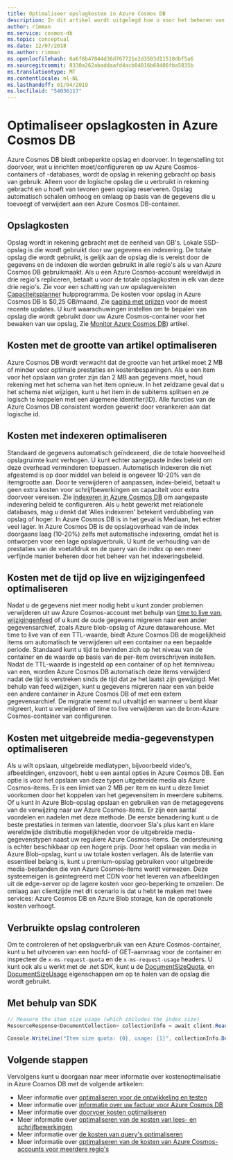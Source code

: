 ```yaml
---
title: Optimaliseer opslagkosten in Azure Cosmos DB
description: In dit artikel wordt uitgelegd hoe u voor het beheren van kosten voor opslag voor de gegevens die zijn opgeslagen in Azure Cosmos DB
author: rimman
ms.service: cosmos-db
ms.topic: conceptual
ms.date: 12/07/2018
ms.author: rimman
ms.openlocfilehash: 6a6f8b47044d36d767721e2d3503d11518dbf5a6
ms.sourcegitcommit: 8330a262abaddaafd4acb04016b68486fba5835b
ms.translationtype: MT
ms.contentlocale: nl-NL
ms.lasthandoff: 01/04/2019
ms.locfileid: "54036117"
---
```

# <a name="optimize-storage-cost-in-azure-cosmos-db"></a>Optimaliseer opslagkosten in Azure Cosmos DB

Azure Cosmos DB biedt onbeperkte opslag en doorvoer. In tegenstelling tot doorvoer, wat u inrichten moet/configureren op uw Azure Cosmos-containers of -databases, wordt de opslag in rekening gebracht op basis van gebruik. Alleen voor de logische opslag die u verbruikt in rekening gebracht en u hoeft van tevoren geen opslag reserveren. Opslag automatisch schalen omhoog en omlaag op basis van de gegevens die u toevoegt of verwijdert aan een Azure Cosmos DB-container.

## <a name="storage-cost"></a>Opslagkosten

Opslag wordt in rekening gebracht met de eenheid van GB's. Lokale SSD-opslag is die wordt gebruikt door uw gegevens en indexering. De totale opslag die wordt gebruikt, is gelijk aan de opslag die is vereist door de gegevens en de indexen die worden gebruikt in alle regio's als u van Azure Cosmos DB gebruikmaakt. Als u een Azure Cosmos-account wereldwijd in drie regio's repliceren, betaalt u voor de totale opslagkosten in elk van deze drie regio's. Zie voor een schatting van uw opslagvereisten [Capaciteitsplanner](https://www.documentdb.com/capacityplanner) hulpprogramma. De kosten voor opslag in Azure Cosmos DB is $0,25 GB/maand, Zie [pagina met prijzen](https://azure.microsoft.com/pricing/details/cosmos-db/) voor de meest recente updates. U kunt waarschuwingen instellen om te bepalen van opslag die wordt gebruikt door uw Azure Cosmos-container voor het bewaken van uw opslag, Zie [Monitor Azure Cosmos DB](monitor-accounts.md)) artikel.

## <a name="optimize-cost-with-item-size"></a>Kosten met de grootte van artikel optimaliseren

Azure Cosmos DB wordt verwacht dat de grootte van het artikel moet 2 MB of minder voor optimale prestaties en kostenbesparingen. Als u een item voor het opslaan van groter zijn dan 2 MB aan gegevens moet, houd rekening met het schema van het item opnieuw. In het zeldzame geval dat u het schema niet wijzigen, kunt u het item in de subitems splitsen en ze logisch te koppelen met een algemene identifier(ID). Alle functies van de Azure Cosmos DB consistent worden gewerkt door verankeren aan dat logische id.

## <a name="optimize-cost-with-indexing"></a>Kosten met indexeren optimaliseren

Standaard de gegevens automatisch geïndexeerd, die de totale hoeveelheid opslagruimte kunt verhogen. U kunt echter aangepaste index beleid om deze overhead verminderen toepassen. Automatisch indexeren die niet afgestemd is op door middel van beleid is ongeveer 10-20% van de itemgrootte aan. Door te verwijderen of aanpassen, index-beleid, betaalt u geen extra kosten voor schrijfbewerkingen en capaciteit voor extra doorvoer vereisen. Zie [indexeren in Azure Cosmos DB](indexing-policies.md) om aangepaste indexering beleid te configureren. Als u hebt gewerkt met relationele databases, mag u denkt dat 'Alles indexeren' betekent verdubbeling van opslag of hoger. In Azure Cosmos DB is in het geval is Mediaan, het echter veel lager. In Azure Cosmos DB is de opslagoverhead van de index doorgaans laag (10-20%) zelfs met automatische indexering, omdat het is ontworpen voor een lage opslagverbruik. U kunt de verhouding van de prestaties van de voetafdruk en de query van de index op een meer verfijnde manier beheren door het beheer van het indexeringsbeleid.

## <a name="optimize-cost-with-time-to-live-and-change-feed"></a>Kosten met de tijd op live en wijzigingenfeed optimaliseren

Nadat u de gegevens niet meer nodig hebt u kunt zonder problemen verwijderen uit uw Azure Cosmos-account met behulp van [time to live van](time-to-live.md), [wijzigingenfeed](change-feed.md) of u kunt de oude gegevens migreren naar een ander gegevensarchief, zoals Azure blob-opslag of Azure datawarehouse. Met time to live van of een TTL-waarde, biedt Azure Cosmos DB de mogelijkheid items om automatisch te verwijderen uit een container na een bepaalde periode. Standaard kunt u tijd te bevinden zich op het niveau van de container en de waarde op basis van de per-item overschrijven instellen. Nadat de TTL-waarde is ingesteld op een container of op het itemniveau van een, worden Azure Cosmos DB automatisch deze items verwijderd nadat de tijd is verstreken sinds de tijd dat ze het laatst zijn gewijzigd. Met behulp van feed wijzigen, kunt u gegevens migreren naar een van beide een andere container in Azure Cosmos DB of met een extern gegevensarchief. De migratie neemt nul uitvaltijd en wanneer u bent klaar migreert, kunt u verwijderen of time to live verwijderen van de bron-Azure Cosmos-container van configureren.

## <a name="optimize-cost-with-rich-media-data-types"></a>Kosten met uitgebreide media-gegevenstypen optimaliseren 

Als u wilt opslaan, uitgebreide mediatypen, bijvoorbeeld video's, afbeeldingen, enzovoort, hebt u een aantal opties in Azure Cosmos DB. Een optie is voor het opslaan van deze typen uitgebreide media als Azure Cosmos-items. Er is een limiet van 2 MB per item en kunt u deze limiet voorkomen door het koppelen van het gegevensitem in meerdere subitems. Of u kunt in Azure Blob-opslag opslaan en gebruiken van de metagegevens van de verwijzing naar uw Azure Cosmos-items. Er zijn een aantal voordelen en nadelen met deze methode. De eerste benadering kunt u de beste prestaties in termen van latentie, doorvoer Sla's plus kant en klare wereldwijde distributie mogelijkheden voor de uitgebreide media-gegevenstypen naast uw reguliere Azure Cosmos-items. De ondersteuning is echter beschikbaar op een hogere prijs. Door het opslaan van media in Azure Blob-opslag, kunt u uw totale kosten verlagen. Als de latentie van essentieel belang is, kunt u premium-opslag gebruiken voor uitgebreide media-bestanden die van Azure Cosmos-items wordt verwezen. Deze systeemeigen is geïntegreerd met CDN voor het leveren van afbeeldingen uit de edge-server op de lagere kosten voor geo-beperking te omzeilen. De omlaag aan clientzijde met dit scenario is dat u hebt te maken met twee services: Azure Cosmos DB en Azure Blob storage, kan de operationele kosten verhoogt. 

## <a name="check-storage-consumed"></a>Verbruikte opslag controleren

Om te controleren of het opslagverbruik van een Azure Cosmos-container, kunt u het uitvoeren van een hoofd- of GET-aanvraag voor de container en inspecteer de `x-ms-request-quota` en de `x-ms-request-usage` headers. U kunt ook als u werkt met de .net SDK, kunt u de [DocumentSizeQuota](https://docs.microsoft.com/previous-versions/azure/dn850325(v%3Dazure.100)), en [DocumentSizeUsage](http://msdn.microsoft.com/library/azure/dn850324.aspx) eigenschappen om op te halen van de opslag die wordt gebruikt.

## <a name="using-sdk"></a>Met behulp van SDK

```csharp
// Measure the item size usage (which includes the index size)
ResourceResponse<DocumentCollection> collectionInfo = await client.ReadDocumentCollectionAsync(UriFactory.CreateDocumentCollectionUri("db", "coll"));   

Console.WriteLine("Item size quota: {0}, usage: {1}", collectionInfo.DocumentQuota, collectionInfo.DocumentUsage);
```

## <a name="next-steps"></a>Volgende stappen

Vervolgens kunt u doorgaan naar meer informatie over kostenoptimalisatie in Azure Cosmos DB met de volgende artikelen:

* Meer informatie over [optimaliseren voor de ontwikkeling en testen](optimize-dev-test.md)
* Meer informatie over [informatie over uw factuur voor Azure Cosmos DB](understand-your-bill.md)
* Meer informatie over [doorvoer kosten optimaliseren](optimize-cost-throughput.md)
* Meer informatie over [optimaliseren van de kosten van lees- en schrijfbewerkingen](optimize-cost-reads-writes.md)
* Meer informatie over [de kosten van query's optimaliseren](optimize-cost-queries.md)
* Meer informatie over [optimaliseren van de kosten van Azure Cosmos-accounts voor meerdere regio's](optimize-cost-regions.md)

